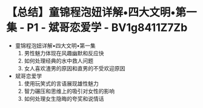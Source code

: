 # 【总结】童锦程泡妞详解•四大文明•第一集 - P1 - 斌哥恋爱学 - BV1g8411Z7Zb

-   童锦程泡妞详解•四大文明•第一集
    1.  男性魅力体现在风趣幽默和反应快
    2.  如何处理经典的水中救人问题
    3.  女人喜欢渣男的原因和直男的不受欢迎原因
-   斌哥恋爱学
    1.  使用玩笑式的言语展现雄性魅力
    2.  智力碾压和思维上的吸引对女性的影响
    3.  如何处理女生隐晦的夸奖和说情话